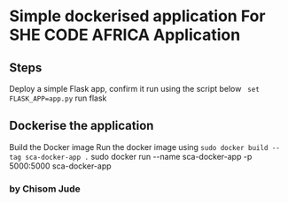 
# Simple dockerised application For SHE CODE AFRICA Application

## Steps
Deploy a  simple Flask app, confirm it run using the script below
``  set FLASK_APP=app.py
``  run flask
## Dockerise the application
Build the Docker image
Run the docker image using
`` sudo docker build --tag sca-docker-app .
`` sudo docker run --name sca-docker-app -p 5000:5000 sca-docker-app


### by Chisom Jude 